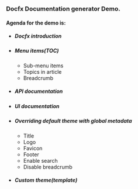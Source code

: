 ### **Docfx Documentation generator Demo**.

#### Agenda for the demo is:

- ##### Docfx introduction
- ##### Menu items(TOC)
    - Sub-menu items
    - Topics in article
    - Breadcrumb
- ##### API documentation
- ##### UI documentation
- ##### Overriding default theme with global metadata
    - Title
    - Logo
    - Favicon
    - Footer
    - Enable search
    - Disable breadcrumb
- ##### Custom theme(template)